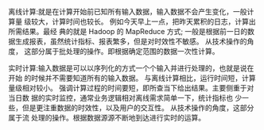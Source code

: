 离线计算:就是在计算开始前已知所有输入数据，输入数据不会产生变化，一般计算量 级较大，计算时间也较长。
例如今天早上一点，把昨天累积的日志，计算出所需结果。最经 典的就是 Hadoop 的 MapReduce 方式; 
一般是根据前一日的数据生成报表，虽然统计指标、报表繁多，但是对时效性不敏感。 从技术操作的角度，
这部分属于批处理的操作。即根据确定范围的数据一次性计算。



实时计算:输入数据是可以以序列化的方式一个个输入并进行处理的，也就是说在开始 的时候并不需要知道所有的输入数据。
与离线计算相比，运行时间短，计算量级相对较小。 强调计算过程的时间要短，即所查当下给出结果。主要侧重于对当日数
据的实时监控，通常业务逻辑相对离线需求简单一下，统计指标也 少一些，但是更注重数据的时效性，以及用户的交互性。
从技术操作的角度，这部分属于流 处理的操作。根据数据源源不断地到达进行实时的运算。